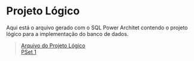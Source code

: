 # Projeto Lógico

Aqui está o arquivo gerado com o SQL Power Architet contendo o projeto lógico para a implementação do banco de dados.

>[Arquivo do Projeto Lógico](./projeto_logico_elmasri.architect)<br>
>[PSet 1](../)